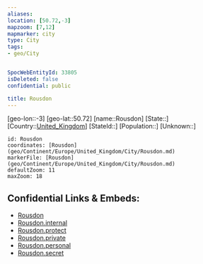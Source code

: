 ```yaml
---
aliases: 
location: [50.72,-3]
mapzoom: [7,12] 
mapmarker: city 
type: City
tags:
- geo/City


SpocWebEntityId: 33805
isDeleted: false
confidential: public

title: Rousdon
---
```

[geo-lon::-3]
[geo-lat::50.72]
[name::Rousdon]
[State::]
[Country::[United_Kingdom](geo/Continent/Europe/United_Kingdom.md)]
[StateId::]
[Population::]
[Unknown::]


```leaflet
id: Rousdon
coordinates: [Rousdon](geo/Continent/Europe/United_Kingdom/City/Rousdon.md)
markerFile: [Rousdon](geo/Continent/Europe/United_Kingdom/City/Rousdon.md)
defaultZoom: 11 
maxZoom: 18
```


## Confidential Links & Embeds: 
- [Rousdon](../../../../../../_public/geo/Continent/Europe/United_Kingdom/City/Rousdon.md) 
- [Rousdon.internal](../../../../../../_internal/geo/Continent/Europe/United_Kingdom/City/Rousdon.internal.md) 
- [Rousdon.protect](../../../../../../_protect/geo/Continent/Europe/United_Kingdom/City/Rousdon.protect.md) 
- [Rousdon.private](../../../../../../_private/geo/Continent/Europe/United_Kingdom/City/Rousdon.private.md) 
- [Rousdon.personal](../../../../../../_personal/geo/Continent/Europe/United_Kingdom/City/Rousdon.personal.md) 
- [Rousdon.secret](../../../../../../_secret/geo/Continent/Europe/United_Kingdom/City/Rousdon.secret.md) 
